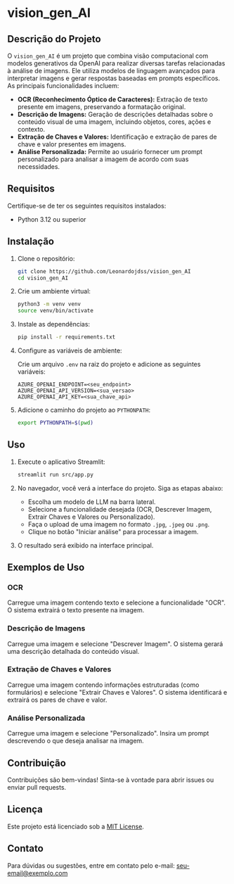 # vision_gen_AI

## Descrição do Projeto

O `vision_gen_AI` é um projeto que combina visão computacional com modelos generativos da OpenAI para realizar diversas tarefas relacionadas à análise de imagens. Ele utiliza modelos de linguagem avançados para interpretar imagens e gerar respostas baseadas em prompts específicos. As principais funcionalidades incluem:

- **OCR (Reconhecimento Óptico de Caracteres):** Extração de texto presente em imagens, preservando a formatação original.
- **Descrição de Imagens:** Geração de descrições detalhadas sobre o conteúdo visual de uma imagem, incluindo objetos, cores, ações e contexto.
- **Extração de Chaves e Valores:** Identificação e extração de pares de chave e valor presentes em imagens.
- **Análise Personalizada:** Permite ao usuário fornecer um prompt personalizado para analisar a imagem de acordo com suas necessidades.

## Requisitos

Certifique-se de ter os seguintes requisitos instalados:

- Python 3.12 ou superior

## Instalação

1. Clone o repositório:

   ```bash
   git clone https://github.com/Leonardojdss/vision_gen_AI
   cd vision_gen_AI
   ```

2. Crie um ambiente virtual:

   ```bash
   python3 -m venv venv
   source venv/bin/activate
   ```

3. Instale as dependências:

   ```bash
   pip install -r requirements.txt
   ```

4. Configure as variáveis de ambiente:

   Crie um arquivo `.env` na raiz do projeto e adicione as seguintes variáveis:

   ```env
   AZURE_OPENAI_ENDPOINT=<seu_endpoint>
   AZURE_OPENAI_API_VERSION=<sua_versao>
   AZURE_OPENAI_API_KEY=<sua_chave_api>
   ```

5. Adicione o caminho do projeto ao `PYTHONPATH`:

   ```bash
   export PYTHONPATH=$(pwd)
   ```

## Uso

1. Execute o aplicativo Streamlit:

   ```bash
   streamlit run src/app.py
   ```

2. No navegador, você verá a interface do projeto. Siga as etapas abaixo:

   - Escolha um modelo de LLM na barra lateral.
   - Selecione a funcionalidade desejada (OCR, Descrever Imagem, Extrair Chaves e Valores ou Personalizado).
   - Faça o upload de uma imagem no formato `.jpg`, `.jpeg` ou `.png`.
   - Clique no botão "Iniciar análise" para processar a imagem.

3. O resultado será exibido na interface principal.

## Exemplos de Uso

### OCR
Carregue uma imagem contendo texto e selecione a funcionalidade "OCR". O sistema extrairá o texto presente na imagem.

### Descrição de Imagens
Carregue uma imagem e selecione "Descrever Imagem". O sistema gerará uma descrição detalhada do conteúdo visual.

### Extração de Chaves e Valores
Carregue uma imagem contendo informações estruturadas (como formulários) e selecione "Extrair Chaves e Valores". O sistema identificará e extrairá os pares de chave e valor.

### Análise Personalizada
Carregue uma imagem e selecione "Personalizado". Insira um prompt descrevendo o que deseja analisar na imagem.

## Contribuição

Contribuições são bem-vindas! Sinta-se à vontade para abrir issues ou enviar pull requests.

## Licença

Este projeto está licenciado sob a [MIT License](LICENSE).

## Contato

Para dúvidas ou sugestões, entre em contato pelo e-mail: seu-email@exemplo.com

